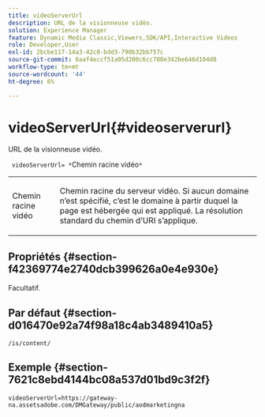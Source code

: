 ```yaml
---
title: videoServerUrl
description: URL de la visionneuse vidéo.
solution: Experience Manager
feature: Dynamic Media Classic,Viewers,SDK/API,Interactive Videos
role: Developer,User
exl-id: 2bcbe117-14a3-42c8-bdd3-790b32bb757c
source-git-commit: 6aaf4eccf51a05d200c6cc780e342be646d104d8
workflow-type: tm+mt
source-wordcount: '44'
ht-degree: 6%

---
```


# videoServerUrl{#videoserverurl}

URL de la visionneuse vidéo.

` videoServerUrl= *`Chemin racine vidéo`*`

<table id="table_C616483932C2482CA9794DDD7313FD7C"> 
 <tbody> 
  <tr> 
   <td colname="col1"> <p> <span class="codeph"><span class="varname"> Chemin</span> racine vidéo </span> </p> </td> 
   <td colname="col2"> <p> Chemin racine du serveur vidéo. Si aucun domaine n’est spécifié, c’est le domaine à partir duquel la page est hébergée qui est appliqué. La résolution standard du chemin d’URI s’applique. </p> </td> 
  </tr> 
 </tbody> 
</table>

## Propriétés {#section-f42369774e2740dcb399626a0e4e930e}

Facultatif.

## Par défaut {#section-d016470e92a74f98a18c4ab3489410a5}

`/is/content/`

## Exemple {#section-7621c8ebd4144bc08a537d01bd9c3f2f}

```
videoServerUrl=https://gateway-na.assetsadobe.com/DMGateway/public/aodmarketingna
```
